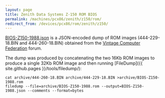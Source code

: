 ```yaml
---
layout: page
title: Zenith Data Systems Z-150 ROM BIOS
permalink: /machines/pcx86/zenith/z150/rom/
redirect_from: /devices/pcx86/rom/zenith/z150/
---
```


[BIOS-Z150-1988.json](BIOS-Z150-1988.json) is a JSON-encoded dump of ROM images (444-229-18.BIN and 444-260-18.BIN)
obtained from the [Vintage Computer Federation](http://www.vcfed.org/forum/showthread.php?32016-Wanted-Zenith-PC-XT-ROM-BIOS-files-with-DEBUGGER-Z-150-etc)
forum.

The dump was produced by concatenating the two 16Kb ROM images to produce a single 32Kb ROM image and then running
[FileDump]({{ site.github.pages }}/tools/filedump/):

	cat archive/444-260-18.BIN archive/444-229-18.BIN >archive/BIOS-Z150-1988.rom
	filedump --file=archive/BIOS-Z150-1988.rom --output=BIOS-Z150-1988.json --comments --format=bytes
